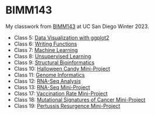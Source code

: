 # BIMM143

My classwork from [BIMM143](https://bioboot.github.io/bimm143_W23/) at UC San Diego Winter 2023.

- Class 5: [Data Visualization with ggplot2](https://github.com/macroglossum-stellatarum/bimm143_github/blob/main/class05/class05.pdf)
- Class 6: [Writing Functions](https://github.com/macroglossum-stellatarum/bimm143_github/blob/main/class06/class06.md)
- Class 7: [Machine Learning](https://github.com/macroglossum-stellatarum/bimm143_github/blob/main/class07/class07.md)
- Class 8: [Unsupervised Learning](https://github.com/macroglossum-stellatarum/bimm143_github/blob/main/class08/Class08MiniProject.md)
- Class 9: [Structural Bioinformatics](https://github.com/macroglossum-stellatarum/bimm143_github/blob/main/class09/Class09_StructuralBioniformatics1.md)
- Class 10: [Halloween Candy Mini-Project]()
- Class 11: [Genome Informatics]()
- Class 12: [RNA-Seq Analysis]()
- Class 13: [RNA-Seq Mini-Project]()
- Class 17: [Vaccination Rate Mini-Project]()
- Class 18: [Mutational Signatures of Cancer Mini-Project]()
- Class 19: [Pertussis Resurgence Mini-Project]()
